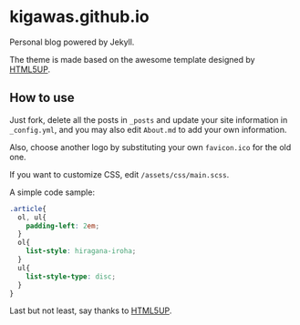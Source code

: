 kigawas.github.io
===
Personal blog powered by Jekyll.

The theme is made based on the awesome template designed by [HTML5UP](https://html5up.net/striped).

## How to use

Just fork, delete all the posts in `_posts` and update your site information in `_config.yml`, and you may also edit `About.md` to add your own information.

Also, choose another logo by substituting your own `favicon.ico` for the old one.

If you want to customize CSS, edit `/assets/css/main.scss`.

A simple code sample:

```css
.article{
  ol, ul{
    padding-left: 2em;
  }
  ol{
    list-style: hiragana-iroha;
  }
  ul{
    list-style-type: disc;
  }
}
```

Last but not least, say thanks to [HTML5UP](https://html5up.net/striped).
